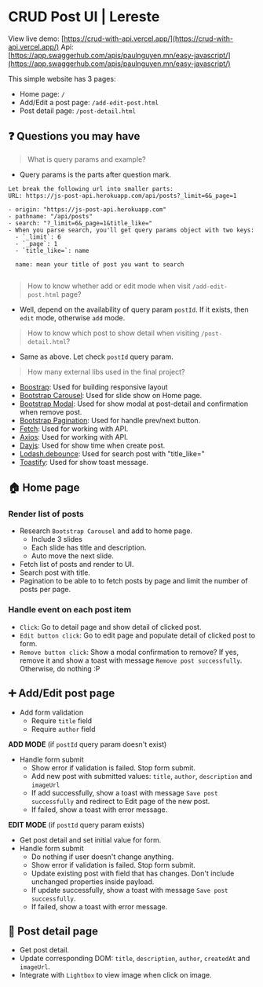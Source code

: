 # CRUD Post UI | Lereste

View live demo: [https://crud-with-api.vercel.app/](https://crud-with-api.vercel.app/)
Api: [https://app.swaggerhub.com/apis/paulnguyen.mn/easy-javascript/](https://app.swaggerhub.com/apis/paulnguyen.mn/easy-javascript/)

This simple website has 3 pages:
- Home page: `/`
- Add/Edit a post page: `/add-edit-post.html`
- Post detail page: `/post-detail.html`

## :question: Questions you may have

> What is query params and example?

- Query params is the parts after question mark.

```
Let break the following url into smaller parts:
URL: https://js-post-api.herokuapp.com/api/posts?_limit=6&_page=1

- origin: "https://js-post-api.herokuapp.com"
- pathname: "/api/posts"
- search: "?_limit=6&_page=1&title_like="
- When you parse search, you'll get query params object with two keys:
  - `_limit`: 6
  - `_page`: 1
  - `title_like=`: name
  
  name: mean your title of post you want to search
  
```

> How to know whether add or edit mode when visit `/add-edit-post.html` page?

- Well, depend on the availability of query param `postId`.
  If it exists, then `edit` mode, otherwise `add` mode.

> How to know which post to show detail when visiting `/post-detail.html`?

- Same as above. Let check `postId` query param.

> How many external libs used in the final project?

- [Boostrap](https://getbootstrap.com/): Used for building responsive layout
- [Bootstrap Carousel](https://getbootstrap.com/docs/5.1/components/carousel/): Used for slide show on Home page.
- [Bootstrap Modal](https://getbootstrap.com/docs/5.1/components/modal/): Used for show modal at post-detail and confirmation when remove post.
- [Bootstrap Pagination](https://getbootstrap.com/docs/5.1/components/pagination/): Used for handle prev/next button.
- [Fetch](https://github.com/github/fetch): Used for working with API.
- [Axios](https://github.com/axios/axios): Used for working with API.
- [Dayjs](https://day.js.org/docs/en/installation/node-js): Used for show time when create post.
- [Lodash.debounce](https://www.npmjs.com/package/lodash.debounce): Used for search post with "title_like="
- [Toastify](https://github.com/apvarun/toastify-js/blob/master/README.md): Used for show toast message.

## :house: Home page

### Render list of posts

- Research `Bootstrap Carousel` and add to home page.
  - Include 3 slides
  - Each slide has title and description.
  - Auto move the next slide.
- Fetch list of posts and render to UI.
- Search post with title.
- Pagination to be able to to fetch posts by page and limit the number of posts per page.

### Handle event on each post item

- `Click`: Go to detail page and show detail of clicked post.
- `Edit button click`: Go to edit page and populate detail of clicked post to form.
- `Remove button click`: Show a modal confirmation to remove? If yes, remove it and show a toast with message `Remove post successfully`. Otherwise, do nothing :P


## :heavy_plus_sign: Add/Edit post page

- Add form validation
  - Require `title` field
  - Require `author` field

**ADD MODE** (if `postId` query param doesn't exist)

- Handle form submit
  - Show error if validation is failed. Stop form submit.
  - Add new post with submitted values: `title`, `author`, `description` and `imageUrl`
  - If add successfully, show a toast with message `Save post successfully` and redirect to Edit page of the new post.
  - If failed, show a toast with error message.

**EDIT MODE** (if `postId` query param exists)

- Get post detail and set initial value for form.
- Handle form submit
  - Do nothing if user doesn't change anything.
  - Show error if validation is failed. Stop form submit.
  - Update existing post with field that has changes. Don't include unchanged properties inside payload.
  - If update successfully, show a toast with message `Save post successfully`.
  - If failed, show a toast with error message.

## :eyes: Post detail page

- Get post detail.
- Update corresponding DOM: `title`, `description`, `author`, `createdAt` and `imageUrl`.
- Integrate with `Lightbox` to view image when click on image.
